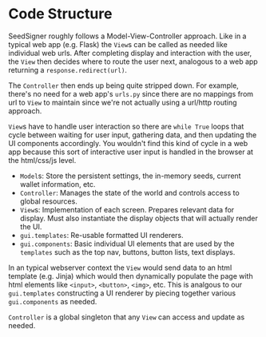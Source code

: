 # Code Structure

SeedSigner roughly follows a Model-View-Controller approach. Like in a typical web app (e.g. Flask) the `View`s can be called as needed like individual web urls. After completing display and interaction with the user, the `View` then decides where to route the user next, analogous to a web app returning a `response.redirect(url)`.

The `Controller` then ends up being quite stripped down. For example, there's no need for a web app's `urls.py` since there are no mappings from url to `View` to maintain since we're not actually using a url/http routing approach.

`View`s have to handle user interaction so there are `while True` loops that cycle between waiting for user input, gathering data, and then updating the UI components accordingly. You wouldn't find this kind of cycle in a web app because this sort of interactive user input is handled in the browser at the html/css/js level.



* `Model`s: Store the persistent settings, the in-memory seeds, current wallet information, etc.
* `Controller`: Manages the state of the world and controls access to global resources.
* `View`s: Implementation of each screen. Prepares relevant data for display. Must also instantiate the display objects that will actually render the UI.
* `gui.templates`: Re-usable formatted UI renderers.
* `gui.components`: Basic individual UI elements that are used by the `templates` such as the top nav, buttons, button lists, text displays.

In an typical webserver context the `View` would send data to an html template (e.g. Jinja) which would then dynamically populate the page with html elements like `<input>`, `<button>`, `<img>`, etc. This is analgous to our `gui.templates` constructing a UI renderer by piecing together various `gui.components` as needed.



`Controller` is a global singleton that any `View` can access and update as needed.
